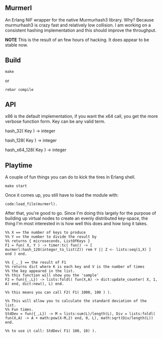 ## Murmerl
An Erlang NIF wrapper for the native Murmurhash3 library. Why? Because murmurhash3 is crazy fast and relatively low collision. I am working on a consistent hashing implementation and this should improve the throughput.

**NOTE** This is the result of an few hours of hacking. It does appear to be stable now.

## Build

	make

or

	rebar compile

## API

x86 is the default implementation, if you want the x64 call, you get the more verbose function form. Key can be any valid term.

hash_32( Key ) -> integer
	
hash_128( Key ) -> integer
	
hash_x64_128( Key ) -> integer
	
## Playtime

A couple of fun things you can do to kick the tires in Erlang shell.

	make start

Once it comes up, you still have to load the module with:

	code:load_file(murmerl).

After that, you're good to go. Since I'm doing this largely for the purpose of building up virtual nodes to create an evenly distributed key-space, the thing I'm most interested in is how well this does and how long it takes.

	%% X == the number of keys to produce
	%% Y == the number to divide the result by
	%% returns { microseconds, ListOfKeys }
	F1 = fun( X, Y ) -> timer:tc( fun() -> [ murmerl:hash_128(integer_to_list(Z)) rem Y || Z <- lists:seq(1,X) ] end ) end.

	%% {_,_} == the result of F1
	%% returns dict where K is each key and V is the number of times
	%% the key appeared in the list.
	%% this function will show you the 'sample'
	F2 = fun({_,L}) -> lists:foldl( fun(X,A) -> dict:update_counter( X, 1, A) end, dict:new(), L) end.

	%% this means you can call F2( F1( 1000, 100 ) ).

	%% This will allow you to calculate the standard deviation of the list.
	%% Fun times.
	StdDev = fun({_,L}) -> M = lists:sum(L)/length(L), Div = lists:foldl( fun(X,A) -> A + math:pow(X-M,2) end, 0, L), math:sqrt(Div/length(L)) end.

	%% to use it call: StdDev( F1( 100, 10) ).